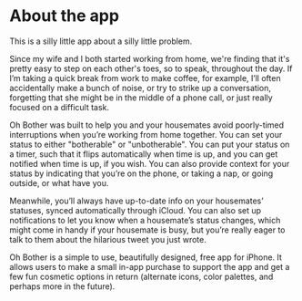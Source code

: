 # About the app

This is a silly little app about a silly little problem. 

Since my wife and I both started working from home, we're finding that it's pretty easy to step on each other's toes, so to speak, throughout the day. If I’m taking a quick break from work to make coffee, for example, I’ll often accidentally make a bunch of noise, or try to strike up a conversation, forgetting that she might be in the middle of a phone call, or just really focused on a difficult task.

Oh Bother was built to help you and your housemates avoid poorly-timed interruptions when you’re working from home together. You can set your status to either "botherable" or "unbotherable". You can put your status on a timer, such that it flips automatically when time is up, and you can get notified when time is up, if you wish. You can also provide context for your status by indicating that you’re on the phone, or taking a nap, or going outside, or what have you.

Meanwhile, you’ll always have up-to-date info on your housemates’ statuses, synced automatically through iCloud. You can also set up notifications to let you know when a housemate’s status changes, which might come in handy if your housemate is busy, but you’re really eager to talk to them about the hilarious tweet you just wrote.

Oh Bother is a simple to use, beautifully designed, free app for iPhone. It allows users to make a small in-app purchase to support the app and get a few fun cosmetic options in return (alternate icons, color palettes, and perhaps more in the future). 

